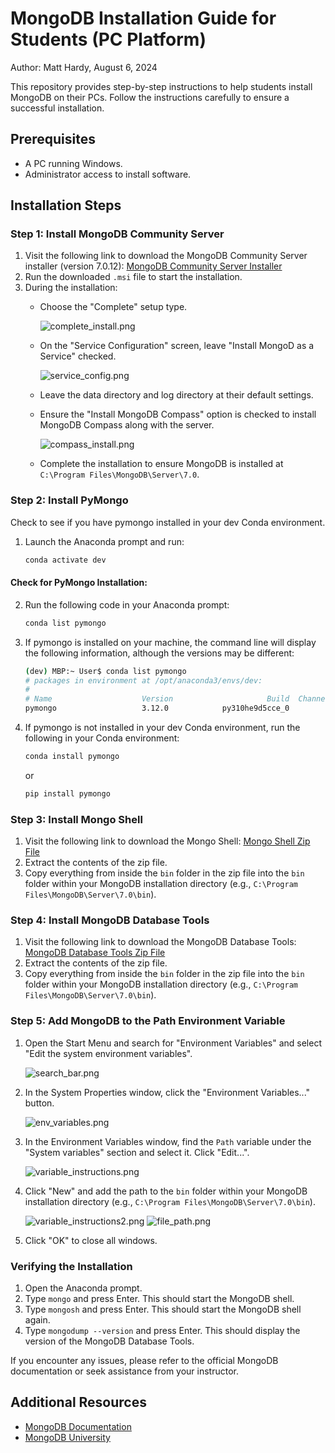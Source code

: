 # MongoDB Installation Guide for Students (PC Platform)

Author: Matt Hardy, August 6, 2024

This repository provides step-by-step instructions to help students install MongoDB on their PCs. Follow the instructions carefully to ensure a successful installation.

## Prerequisites

- A PC running Windows.
- Administrator access to install software.

## Installation Steps

### Step 1: Install MongoDB Community Server

1. Visit the following link to download the MongoDB Community Server installer (version 7.0.12):
   [MongoDB Community Server Installer](https://fastdl.mongodb.org/windows/mongodb-windows-x86_64-7.0.12-signed.msi)
2. Run the downloaded `.msi` file to start the installation.
3. During the installation:
   - Choose the "Complete" setup type.
   
     ![complete_install.png](https://github.com/ZeroDarkHardy/MongoDB-Installation-Instructions-PC-/blob/main/images/complete_install.png)

   - On the "Service Configuration" screen, leave "Install MongoD as a Service" checked.
   
     ![service_config.png](https://github.com/ZeroDarkHardy/MongoDB-Installation-Instructions-PC-/blob/main/images/service_config.png)

   - Leave the data directory and log directory at their default settings.
   - Ensure the "Install MongoDB Compass" option is checked to install MongoDB Compass along with the server.
   
     ![compass_install.png](https://github.com/ZeroDarkHardy/MongoDB-Installation-Instructions-PC-/blob/main/images/compass_install.png)

   - Complete the installation to ensure MongoDB is installed at `C:\Program Files\MongoDB\Server\7.0`.

### Step 2: Install PyMongo

Check to see if you have pymongo installed in your dev Conda environment.

1. Launch the Anaconda prompt and run:
   ```sh
   conda activate dev
   ```

#### Check for PyMongo Installation:

2. Run the following code in your Anaconda prompt:
   ```sh
   conda list pymongo
   ```
3. If pymongo is installed on your machine, the command line will display the following information, although the versions may be different:
   ```sh
   (dev) MBP:~ User$ conda list pymongo
   # packages in environment at /opt/anaconda3/envs/dev:
   #
   # Name                    Version                     Build  Channel
   pymongo                   3.12.0            py310he9d5cce_0
   ```

4. If pymongo is not installed in your dev Conda environment, run the following in your Conda environment:
   ```sh
   conda install pymongo
   ```
   or
   ```sh
   pip install pymongo
   ```

### Step 3: Install Mongo Shell

1. Visit the following link to download the Mongo Shell:
   [Mongo Shell Zip File](https://downloads.mongodb.com/compass/mongosh-2.2.15-win32-x64.zip)
2. Extract the contents of the zip file.
3. Copy everything from inside the `bin` folder in the zip file into the `bin` folder within your MongoDB installation directory (e.g., `C:\Program Files\MongoDB\Server\7.0\bin`).

### Step 4: Install MongoDB Database Tools

1. Visit the following link to download the MongoDB Database Tools:
   [MongoDB Database Tools Zip File](https://fastdl.mongodb.org/tools/db/mongodb-database-tools-windows-x86_64-100.10.0.zip)
2. Extract the contents of the zip file.
3. Copy everything from inside the `bin` folder in the zip file into the `bin` folder within your MongoDB installation directory (e.g., `C:\Program Files\MongoDB\Server\7.0\bin`).

### Step 5: Add MongoDB to the Path Environment Variable

1. Open the Start Menu and search for "Environment Variables" and select "Edit the system environment variables".

    ![search_bar.png](https://github.com/ZeroDarkHardy/MongoDB-Installation-Instructions-PC-/blob/main/images/search_bar.png)

2. In the System Properties window, click the "Environment Variables..." button.

    ![env_variables.png](https://github.com/ZeroDarkHardy/MongoDB-Installation-Instructions-PC-/blob/main/images/env_variables.png)

3. In the Environment Variables window, find the `Path` variable under the "System variables" section and select it. Click "Edit...".

    ![variable_instructions.png](https://github.com/ZeroDarkHardy/MongoDB-Installation-Instructions-PC-/blob/main/images/variable_instructions.png)

4. Click "New" and add the path to the `bin` folder within your MongoDB installation directory (e.g., `C:\Program Files\MongoDB\Server\7.0\bin`).

    ![variable_instructions2.png](https://github.com/ZeroDarkHardy/MongoDB-Installation-Instructions-PC-/blob/main/images/variable_instructions2.png)
    ![file_path.png](https://github.com/ZeroDarkHardy/MongoDB-Installation-Instructions-PC-/blob/main/images/file_path.png)

5. Click "OK" to close all windows.

### Verifying the Installation

1. Open the Anaconda prompt.
2. Type `mongo` and press Enter. This should start the MongoDB shell.
3. Type `mongosh` and press Enter. This should start the MongoDB shell again.
4. Type `mongodump --version` and press Enter. This should display the version of the MongoDB Database Tools.

If you encounter any issues, please refer to the official MongoDB documentation or seek assistance from your instructor.

## Additional Resources

- [MongoDB Documentation](https://docs.mongodb.com/)
- [MongoDB University](https://university.mongodb.com/)
